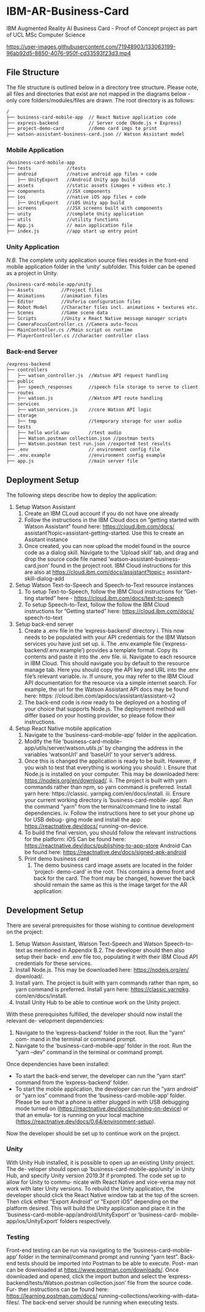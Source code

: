 # IBM-AR-Business-Card
IBM Augmented Reality AI Business Card - Proof of Concept project as part of UCL MSc Computer Science



https://user-images.githubusercontent.com/71948903/133063199-96ab92d5-8850-4076-950f-cd33593f23d3.mp4



## File Structure

The file structure is outlined below in a directory tree structure. Please note, all files and directories that exist are not mapped in the diagrams below - only core folders/modules/files are drawn. The root directory is as follows:

```bash
/
├── business-card-mobile-app  // React Native application code
├── express-backend           // Server code (Node.js + Express)
├── project-demo-card         //demo card imgs to print
├── watson-assistant-business-card.json // Watson Assistant model
```

### Mobile Application
```bash
/business-card-mobile-app 
├── tests             //tests
├── android           //native android app files + code
│   ├── UnityExport   //Android Unity app build
├── assets            //static assets (images + videos etc.)
├── components        //JSX components
├── ios               //native iOS app files + code
│   ├── UnityExport   //iOS Unity app build
├── screens           //JSX screens built with components
├── unity             //complete Unity application
├── utils             //utility functions
├── App.js            // main application file
├── index.js          //app start up entry point
```

### Unity Application
*N.B.* The complete unity application source files resides in the front-end mobile application folder in the ’unity’ subfolder. This folder can be opened as a project in Unity.
```bash
/business-card-mobile-app/unity 
├── Assets          //Project files
├── Animations      //animation files
├── Editor          //Vuforia configuration files
├── Robot Model     //Character files incl. animations + textures etc.
├── Scenes          //Game scene data
├── Scripts         //Unity x React Native message manager scripts
├── CameraFocusController.cs //Camera auto-focus
├── MainController.cs //Main script on runtime
├── PlayerController.cs //character controller class
```

### Back-end Server
```bash
/express-backend
├── controllers
│   ├── watson_controller.js  //Watson API request handling
├── public
│   ├── speech_responses      //speech file storage to serve to client
├── routes
│   ├── watson.js             //Watson API route handling
├── services
│   ├── watson_services.js    //core Watson API logic
├── storage
│   ├── tmp                   //temporary storage for user audio
├── tests
│   ├── hello world.wav       //test audio
│   ├── Watson.postman collection.json //postman tests
│   ├── Watson.postman test run.json //exported test results 
├── .env                      // environment config file
├── .env.example              //environment config example
├── app.js                    //main server file
```


## Deployment Setup
The following steps describe how to deploy the application: 
1. Setup Watson Assistant
    1. Create an IBM CLoud account if you do not have one already
    2. Follow the instructions in the IBM Cloud docs on ”getting started
        with Watson Assistant” found here: https://cloud.ibm.com/docs/
        assistant?topic=assistant-getting-started. Use this to create an Assitant instance
    3. Once created, you can now upload the model found in the source code as a dialog skill. Navigate to the ’Upload skill’ tab, and drag and drop the source code file named ’watson-assistant-business- card.json’ found in the project root. IBM Cloud instructions for this are also at https://cloud.ibm.com/docs/assistant?topic= assistant-skill-dialog-add
2. Setup Watson Text-to-Speech and Speech-to-Text resource instances
    1. To setup Text-to-Speech, follow the IBM Cloud instructions for ”Get-
    ting started” here - https://cloud.ibm.com/docs/text-to-speech
    2. To setup Speech-to-Text, follow the follow the IBM Cloud instructions for ”Getting started” here: https://cloud.ibm.com/docs/ speech-to-text
3. Setup back-end server
    1. Create a .env file in the ’express-backend’ directory
    i. This now needs to be populated with your API credentials for the IBM Watson services you have just set up.
    ii. The .env.example file (’express-backend/.env.example’) provides a template format. Copy its contents and paste it into the .env file.
    iii. Navigate to each resource in IBM Cloud. This should navigate you by default to the resource manage tab. Here you should copy the API key and URL into the .env file’s relevant variable.
    iv. If unsure, you may refer to the IBM Cloud API documentation for the resource via a simple internet search. For example, the url for the Watson Assistant API docs may be found here: https: //cloud.ibm.com/apidocs/assistant/assistant-v2
    2. The back-end code is now ready to be deployed on a hosting of your choice that supports Node.js. The deployment method will differ based on your hosting provider, so please follow their instructions.
4. Setup React Native mobile application
    1. Navigate to the ’business-card-mobile-app’ folder in the application.
    2. Modify the file ’business-card-mobile-app/utils/server/watson.utils.js’ by changing the address in the variables ’watsonUrl’ and ’baseUrl’ to your server’s address.
    3. Once this is changed the application is ready to be built. However, if you wish to test that everything is working you should:
    i. Ensure that Node.js is installed on your computer. This may be downloaded here: https://nodejs.org/en/download/.
    ii. The project is built with yarn commands rather than npm, so yarn command is preferred. Install yarn here: https://classic. yarnpkg.com/en/docs/install.
    iii. Ensure your current working directory is ’business-card-mobile- app’. Run the command ”yarn” from the terminal/command line to install dependencies.
    iv. Follow the instructions here to set your phone up for USB debug- ging mode and install the app: https://reactnative.dev/docs/ running-on-device.
    4. To build the final version, you should follow the relevant instructions for the platform:
    iOS Can be found here:
    https://reactnative.dev/docs/publishing-to-app-store
    Android Can be found here:
    https://reactnative.dev/docs/signed-apk-android
    5. Print demo business card
        1. The demo business card image assets are located in the folder ’project- demo-card’ in the root. This contains a demo front and back for the card. The front may be changed, however the back should remain the same as this is the image target for the AR application.

## Development Setup
There are several prerequisites for those wishing to continue development on the project:
1. Setup Watson Assistant, Watson Text-Speech and Watson Speech-to-text as mentioned in Appendix B.2. The developer should then also setup their back- end .env file too, populating it with their IBM Cloud API credentials for these services.
2. Install Node.js. This may be downloaded here: https://nodejs.org/en/ download/.
3. Install yarn. The project is built with yarn commands rather than npm, so yarn command is preferred. Install yarn here: https://classic.yarnpkg. com/en/docs/install.
4. Install Unity Hub to be able to continue work on the Unity project.


With these prerequisites fulfilled, the developer should now install the relevant de- velopment dependencies:
1. Navigate to the ’express-backend’ folder in the root. Run the ”yarn” com- mand in the terminal or command prompt.
2. Navigate to the ’business-card-mobile-app’ folder in the root. Run the ”yarn –dev” command in the terminal or command prompt.

Once dependencies have been installed:
+ To start the back-end server, the developer can run the ”yarn start” command from the ’express-backend’ folder.
+ To start the mobile application, the developer can run the ”yarn android” or ”yarn ios” command from the ’business-card-mobile-app’ folder. Please be sure that a phone is either plugged in with USB debugging mode turned on (https://reactnative.dev/docs/running-on-device) or that an emula- tor is running on your local machine (https://reactnative.dev/docs/0.64/environment-setup).

Now the developer should be set up to continue work on the project.

### Unity
With Unity Hub installed, it is possible to open up an existing Unity project. The de- veloper should open up ’business-card-mobile-app/unity’ in Unity Hub, and specify Unity version 2019.3f if prompted. The code set up to allow for Unity to commu- nicate with React Native and vice-versa may not work with later Unity versions.
To rebuild the Unity application, the developer should click the React Native window tab at the top of the screen. Then click either ”Export Android” or ”Export iOS” depending on the platform desired. This will build the Unity application and place it in the ’business-card-mobile-app/android/UnityExport’ or ’business-card- mobile-app/ios/UnityExport’ folders respectively.

### Testing
Front-end testing can be run via navigating to the ’business-card-mobile-app’ folder in the terminal/command prompt and running ”yarn test”.
Back-end tests should be imported into Postman to be able to execute. Post- man can be downloaded at https://www.postman.com/downloads/. Once downloaded and opened, click the import button and select the ’express- backend/tests/Watson.postman collection.json’ file from the source code. Fur- ther instructions can be found here: https://learning.postman.com/docs/ running-collections/working-with-data-files/. The back-end server should be running when executing tests.
